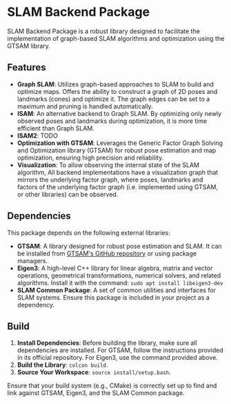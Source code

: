 # SLAM Backend Package

SLAM Backend Package is a robust library designed to facilitate the implementation of graph-based SLAM algorithms and optimization using the GTSAM library.

## Features

- **Graph SLAM**: Utilizes graph-based approaches to SLAM to build and optimize maps. Offers the ability to construct a graph of 2D poses and landmarks (cones) and optimize it. The graph edges can be set to a maximum and pruning is handled automatically.
- **ISAM**: An alternative backend to Graph SLAM. By optimizing only newly observed poses and landmarks during optimization, it is more time efficient than Graph SLAM. 
- **ISAM2**: TODO 
- **Optimization with GTSAM**: Leverages the Generic Factor Graph Solving and Optimization library (GTSAM) for robust pose estimation and map optimization, ensuring high precision and reliability.
- **Visualization**: To allow observing the internal state of the SLAM algorithm, All backend implementations have a visualization graph that mirrors the underlying factor graph, where poses, landmarks and factors of the underlying factor graph (i.e. implemented using GTSAM, or other libraries) can be observed.

## Dependencies

This package depends on the following external libraries:

- **GTSAM**: A library designed for robust pose estimation and SLAM. It can be installed from [GTSAM's GitHub repository](https://github.com/borglab/gtsam) or using package managers.
- **Eigen3**: A high-level C++ library for linear algebra, matrix and vector operations, geometrical transformations, numerical solvers, and related algorithms. Install it with the command:
  `sudo apt install libeigen3-dev`
- **SLAM Common Package**: A set of common utilities and interfaces for SLAM systems. Ensure this package is included in your project as a dependency.

## Build

1. **Install Dependencies**: Before building the library, make sure all dependencies are installed. For GTSAM, follow the instructions provided in its official repository. For Eigen3, use the command provided above.
2. **Build the Library**: `colcon build`.
3. **Source Your Workspace**: `source install/setup.bash`.

Ensure that your build system (e.g., CMake) is correctly set up to find and link against GTSAM, Eigen3, and the SLAM Common package.
